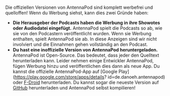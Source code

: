Die offiziellen Versionen von AntennaPod sind komplett werbefrei und quelloffen!
Wenn du Werbung siehst, kann dies zwei Gründe haben:

- **Die Herausgeber der Podcasts haben die Werbung in ihre Showotes oder
Audiodatei eingefügt.** AntennaPod spielt die Podcasts so ab, wie sie von den
Podcastern veröffentlicht wurden. Wenn sie Werbung enthalten, spielt AntennaPod
sie ab. In diese Anzeigen sind wir nicht involviert und die Einnahmen gehen
vollständig an den Podcast.
- **Du hast eine inoffizielle Version von AntennaPod heruntergeladen.**
AntennaPod ist Open-Source. Das bedeutet, dass jeder den Quelltext
herunterladen kann. Leider nehmen einige Entwickler AntennaPod, fügen Werbung
hinzu und veröffentlichen dies dann als neue App. Du kannst die offizielle
AntennaPod-App auf [Google Play](https://play.google.com/store/apps/details?
id=de.danoeh.antennapod) oder
[F-Droid](https://f-droid.org/packages/de.danoeh.antennapod/) herunterladen. Du
kannst sogar die neueste Version auf
[GitHub](https://github.com/AntennaPod/AntennaPod/) herunterladen und AntennaPod
selbst kompilieren!
